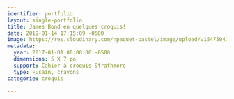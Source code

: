 ```yaml
---
identifier: portfolio
layout: single-portfolio
title: James Bond en quelques croquis!
date: 2019-01-14 17:15:09 -0500
image: https://res.cloudinary.com/npaquet-pastel/image/upload/v1547504115/IMG_4967.jpg
metadata:
  year: 2017-01-01 00:00:00 -0500
  dimensions: 5 X 7 po
  support: Cahier à croquis Strathmore
  type: Fusain, crayons
categorie: croquis

---
```

